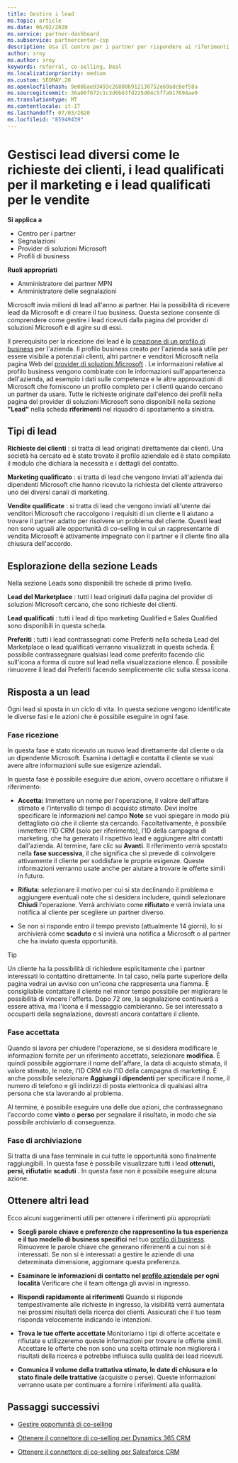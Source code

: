 ```yaml
---
title: Gestire i lead
ms.topic: article
ms.date: 06/02/2020
ms.service: partner-dashboard
ms.subservice: partnercenter-csp
description: Usa il centro per i partner per rispondere ai riferimenti e gestire i lead nuovi, esistenti e archiviati e i riferimenti. Scopri anche come ottenere più riferimenti in futuro.
author: sroy
ms.author: sroy
keywords: referral, co-selling, Deal
ms.localizationpriority: medium
ms.custom: SEOMAY.20
ms.openlocfilehash: 9e086ae93493c26880b912130752e69adcbef58a
ms.sourcegitcommit: 36a60f672c1c3d6b63fd225d04c5ffa917694ae0
ms.translationtype: MT
ms.contentlocale: it-IT
ms.lasthandoff: 07/03/2020
ms.locfileid: "85949439"
---
```

# <a name="manage-different-leads-like-customer-inquiries-marketing-qualified-leads-and-sales-qualified-leads"></a>Gestisci lead diversi come le richieste dei clienti, i lead qualificati per il marketing e i lead qualificati per le vendite

**Si applica a**

- Centro per i partner
- Segnalazioni
- Provider di soluzioni Microsoft
- Profili di business

**Ruoli appropriati**

- Amministratore dei partner MPN
- Amministratore delle segnalazioni

Microsoft invia milioni di lead all'anno ai partner. Hai la possibilità di ricevere lead da Microsoft e di creare il tuo business. Questa sezione consente di comprendere come gestire i lead ricevuti dalla pagina del provider di soluzioni Microsoft e di agire su di essi.

Il prerequisito per la ricezione dei lead è la [creazione di un profilo di business](https://docs.microsoft.com/partner-center/create-a-marketing-profile) per l'azienda. Il profilo business creato per l'azienda sarà utile per essere visibile a potenziali clienti, altri partner e venditori Microsoft nella pagina Web del [provider di soluzioni Microsoft](https://www.microsoft.com/solution-providers/home) . Le informazioni relative al profilo business vengono combinate con le informazioni sull'appartenenza dell'azienda, ad esempio i dati sulle competenze e le altre approvazioni di Microsoft che forniscono un profilo completo per i clienti quando cercano un partner da usare. Tutte le richieste originate dall'elenco dei profili nella pagina del provider di soluzioni Microsoft sono disponibili nella sezione **"Lead"** nella scheda **riferimenti** nel riquadro di spostamento a sinistra. 

## <a name="types-of-leads"></a>Tipi di lead

**Richieste dei clienti** : si tratta di lead originati direttamente dai clienti. Una società ha cercato ed è stato trovato il profilo aziendale ed è stato compilato il modulo che dichiara la necessità e i dettagli del contatto.

**Marketing qualificato** : si tratta di lead che vengono inviati all'azienda dai dipendenti Microsoft che hanno ricevuto la richiesta del cliente attraverso uno dei diversi canali di marketing.

**Vendite qualificate** : si tratta di lead che vengono inviati all'utente dai venditori Microsoft che raccolgono i requisiti di un cliente e li aiutano a trovare il partner adatto per risolvere un problema del cliente. Questi lead non sono uguali alle opportunità di co-selling in cui un rappresentante di vendita Microsoft è attivamente impegnato con il partner e il cliente fino alla chiusura dell'accordo.

## <a name="navigating-the-leads-section"></a>Esplorazione della sezione Leads

Nella sezione Leads sono disponibili tre schede di primo livello. 

**Lead del Marketplace** : tutti i lead originati dalla pagina del provider di soluzioni Microsoft cercano, che sono richieste dei clienti.

**Lead qualificati** : tutti i lead di tipo marketing Qualified e Sales Qualified sono disponibili in questa scheda.

**Preferiti** : tutti i lead contrassegnati come Preferiti nella scheda Lead del Marketplace o lead qualificati verranno visualizzati in questa scheda. È possibile contrassegnare qualsiasi lead come preferito facendo clic sull'icona a forma di cuore sul lead nella visualizzazione elenco. È possibile rimuovere il lead dai Preferiti facendo semplicemente clic sulla stessa icona.

## <a name="responding-to-a-lead"></a>Risposta a un lead

Ogni lead si sposta in un ciclo di vita. In questa sezione vengono identificate le diverse fasi e le azioni che è possibile eseguire in ogni fase.

### <a name="received-stage"></a>Fase ricezione

In questa fase è stato ricevuto un nuovo lead direttamente dal cliente o da un dipendente Microsoft. Esamina i dettagli e contatta il cliente se vuoi avere altre informazioni sulle sue esigenze aziendali.

In questa fase è possibile eseguire due azioni, ovvero accettare o rifiutare il riferimento:

- **Accetta:** Immettere un nome per l'operazione, il valore dell'affare stimato e l'intervallo di tempo di acquisto stimato. Devi inoltre specificare le informazioni nel campo **Note** se vuoi spiegare in modo più dettagliato ciò che il cliente sta cercando. Facoltativamente, è possibile immettere l'ID CRM (solo per riferimento), l'ID della campagna di marketing, che ha generato il rispettivo lead e aggiungere altri contatti dall'azienda. Al termine, fare clic su **Avanti**. Il riferimento verrà spostato nella **fase successiva**, il che significa che si prevede di coinvolgere attivamente il cliente per soddisfare le proprie esigenze. Queste informazioni verranno usate anche per aiutare a trovare le offerte simili in futuro. 

- **Rifiuta**: selezionare il motivo per cui si sta declinando il problema e aggiungere eventuali note che si desidera includere, quindi selezionare **Chiudi** l'operazione. Verrà archiviato come **rifiutato** e verrà inviata una notifica al cliente per scegliere un partner diverso.

- Se non si risponde entro il tempo previsto (attualmente 14 giorni), lo si archivierà come **scaduto** e si invierà una notifica a Microsoft o al partner che ha inviato questa opportunità.

> [!TIP]
> Un cliente ha la possibilità di richiedere esplicitamente che i partner interessati lo contattino direttamente. In tal caso, nella parte superiore della pagina vedrai un avviso con un'icona che rappresenta una fiamma. È consigliabile contattare il cliente nel minor tempo possibile per migliorare le possibilità di vincere l'offerta. Dopo 72 ore, la segnalazione continuerà a essere attiva, ma l'icona e il messaggio cambieranno. Se sei interessato a occuparti della segnalazione, dovresti ancora contattare il cliente.

### <a name="accepted-stage"></a>Fase accettata

Quando si lavora per chiudere l'operazione, se si desidera modificare le informazioni fornite per un riferimento accettato, selezionare **modifica**. È quindi possibile aggiornare il nome dell'affare, la data di acquisto stimata, il valore stimato, le note, l'ID CRM e/o l'ID della campagna di marketing.  È anche possibile selezionare **Aggiungi i dipendenti** per specificare il nome, il numero di telefono e gli indirizzi di posta elettronica di qualsiasi altra persona che sta lavorando al problema.

Al termine, è possibile eseguire una delle due azioni, che contrassegnano l'accordo come **vinto** o **perso** per segnalare il risultato, in modo che sia possibile archiviarlo di conseguenza.

### <a name="archived-stage"></a>Fase di archiviazione

Si tratta di una fase terminale in cui tutte le opportunità sono finalmente raggiungibili. In questa fase è possibile visualizzare tutti i lead **ottenuti, persi, rifiutati**e **scaduti** . In questa fase non è possibile eseguire alcuna azione.

## <a name="getting-more-leads"></a>Ottenere altri lead

Ecco alcuni suggerimenti utili per ottenere i riferimenti più appropriati:

- **Scegli parole chiave e preferenze che rappresentino la tua esperienza e il tuo modello di business specifici** nel tuo [profilo di business](https://docs.microsoft.com/partner-center/create-a-marketing-profile). Rimuovere le parole chiave che generano riferimenti a cui non si è interessati. Se non si è interessati a gestire le aziende di una determinata dimensione, aggiornare questa preferenza.

- **Esaminare le informazioni di contatto nel [profilo aziendale](https://docs.microsoft.com/partner-center/create-a-marketing-profile) per ogni località** Verificare che il team ottenga gli avvisi in ingresso.

- **Rispondi rapidamente ai riferimenti** Quando si risponde tempestivamente alle richieste in ingresso, la visibilità verrà aumentata nei prossimi risultati della ricerca dei clienti. Assicurati che il tuo team risponda velocemente indicando le intenzioni.

- **Trova le tue offerte accettate** Monitoriamo i tipi di offerte accettate e rifiutate e utilizzeremo queste informazioni per trovare le offerte simili. Accettare le offerte che non sono una scelta ottimale non migliorerà i risultati della ricerca e potrebbe influisca sulla qualità dei lead ricevuti.

- **Comunica il volume della trattativa stimato, le date di chiusura e lo stato finale delle trattative** (acquisite o perse). Queste informazioni verranno usate per continuare a fornire i riferimenti alla qualità.

## <a name="next-steps"></a>Passaggi successivi

- [Gestire opportunità di co-selling](manage-co-sell-opportunities.md)

- [Ottenere il connettore di co-selling per Dynamics 365 CRM](connector-dynamics.md)

- [Ottenere il connettore di co-selling per Salesforce CRM](connector-salesforce.md)
